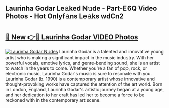 ## Laurinha Godar Le𝚊ked N𝚞de - Part-E6Q Video Photos - Hot Onlyf𝚊ns Le𝚊ks wdCn2

# <h2><a href="http://ac49971.deff.icu/?id=Laurinha+Godar">🔗 New 👉🔴 Laurinha Godar VIDEO Photos</a></h2>

[![Laurinha Godar N𝚞des](https://i.imgur.com/rIISA9y.gif)](http://ac49971.deff.icu/?id=Laurinha+Godar)
Laurinha Godar is a talented and innovative young artist who is making a significant impact in the music industry. With her powerful vocals, emotive lyrics, and genre-bending sound, she is an artist to watch in the years to come. Whether you're a fan of pop, rock, or electronic music, Laurinha Godar's music is sure to resonate with you. Laurinha Godar (b. 1990) is a contemporary artist whose innovative and thought-provoking works have captured the attention of the art world. Born in London, England, Laurinha Godar's artistic journey began at a young age, and her dedication to her craft has led her to become a force to be reckoned with in the contemporary art scene.
